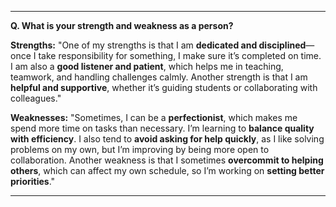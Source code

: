 
---

**Q. What is your strength and weakness as a person?**

**Strengths:**
"One of my strengths is that I am **dedicated and disciplined**—once I take responsibility for something, I make sure it’s completed on time. I am also a **good listener and patient**, which helps me in teaching, teamwork, and handling challenges calmly. Another strength is that I am **helpful and supportive**, whether it’s guiding students or collaborating with colleagues."

**Weaknesses:**
"Sometimes, I can be a **perfectionist**, which makes me spend more time on tasks than necessary. I’m learning to **balance quality with efficiency**. I also tend to **avoid asking for help quickly**, as I like solving problems on my own, but I’m improving by being more open to collaboration. Another weakness is that I sometimes **overcommit to helping others**, which can affect my own schedule, so I’m working on **setting better priorities**."

---
